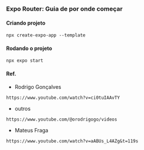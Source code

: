 ### Expo Router: Guia de por onde começar
#### Criando projeto
```
npx create-expo-app --template
```

#### Rodando o projeto
```
npx expo start
```

#### Ref.
* Rodrigo Gonçalves
```
https://www.youtube.com/watch?v=ci0tuIAAvTY
```

* outros
```
https://www.youtube.com/@orodrigogo/videos
```

* Mateus Fraga
```
https://www.youtube.com/watch?v=aABUs_L4AZg&t=119s
```